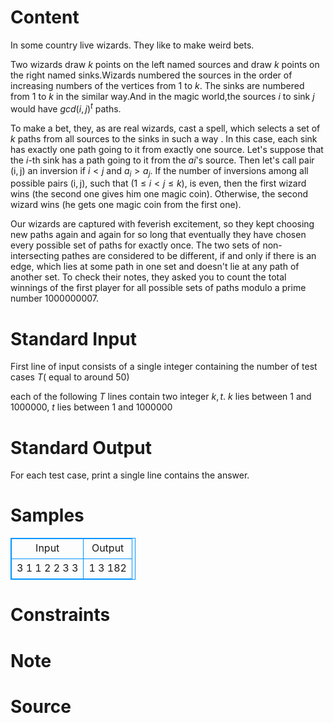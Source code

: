 
# Content

In some country live wizards. They like to make weird bets.

Two wizards draw $k$ points on the left named sources and draw $k$ points on the right named sinks.Wizards numbered the sources in the order of increasing numbers of the vertices from $1$ to $k$. The sinks are numbered from $1$ to $k$ in the similar way.And in the magic world,the sources $i$ to sink $j$ would have $gcd(i,j)^t$ paths.

To make a bet, they, as are real wizards, cast a spell, which selects a set of $k$ paths from all sources to the sinks in such a way . In this case, each sink has exactly one path going to it from exactly one source. Let's suppose that the $i$-th sink has a path going to it from the $ai$'s source. Then let's call pair (i, j) an inversion if $i < j$ and $a_i > a_j$. If the number of inversions among all possible pairs (i, j), such that $(1 ≤ i < j ≤ k)$, is even, then the first wizard wins (the second one gives him one magic coin). Otherwise, the second wizard wins (he gets one magic coin from the first one).

Our wizards are captured with feverish excitement, so they kept choosing new paths again and again for so long that eventually they have chosen every possible set of paths for exactly once. The two sets of non-intersecting pathes are considered to be different, if and only if there is an edge, which lies at some path in one set and doesn't lie at any path of another set. To check their notes, they asked you to count the total winnings of the first player for all possible sets of paths modulo a prime number $1000000007$.

# Standard Input

First line of input consists of a single integer containing the number of test cases $T$( equal to around 50)

each of the following $T$ lines contain two integer $k,t$. $k$ lies between $1$ and $1000000$, $t$ lies between $1$ and $1000000$

# Standard Output

For each test case, print a single line contains the answer.

# Samples

<style>
        table,table tr th, table tr td { border:1px solid #0094ff; }
        table { width: 200px; min-height: 25px; line-height: 25px; text-align: center; border-collapse: collapse;}   
    </style>
<table>
	<tr>
		<td>Input</td>
		<td>Output</td>
	</tr>
<tr><td>3
1 1
2 2
3 3</td><td>1
3
182</td></tr></table>


# Constraints



# Note



# Source


